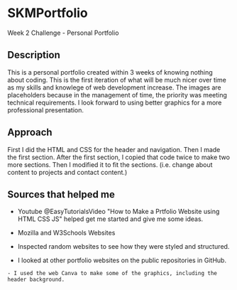# SKMPortfolio
Week 2 Challenge - Personal Portfolio
## Description
This is a personal portfolio created within 3 weeks of knowing nothing about coding.  This is the first iteration of what will be much nicer over time as my skills and knowlege of web development increase.
The images are placeholders because in the management of time, the priority was meeting technical requirements.  I look forward to using better graphics for a more professional presentation.
## Approach
First I did the HTML and CSS for the header and navigation.  Then I made the first section.  After the first section, I copied that code twice to make two more sections. Then I modified it to fit the sections.  (i.e. change about content to projects and contact content.)
## Sources that helped me

 - Youtube @EasyTutorialsVideo "How to Make a Prtfolio Website using HTML CSS JS" helped get me started and give me some ideas.

  - Mozilla and W3Schools Websites

  - Inspected random websites to see how they were styled and structured.

   - I looked at other portfolio websites on the public repositories in GitHub.

    - I used the web Canva to make some of the graphics, including the header background.

    
